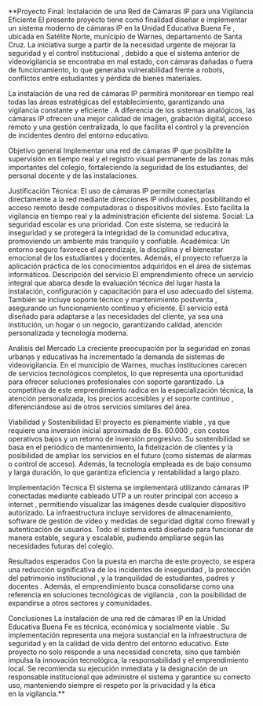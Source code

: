 **Proyecto Final: Instalación de una Red de Cámaras IP para una Vigilancia Eficiente
El presente proyecto tiene como finalidad diseñar e implementar un sistema moderno de cámaras IP en la Unidad Educativa Buena Fe , ubicada en Satélite Norte, municipio de Warnes, departamento de Santa Cruz. La iniciativa surge a partir de la necesidad urgente de mejorar la seguridad y el control institucional , debido a que el sistema anterior de videovigilancia se encontraba en mal estado, con cámaras dañadas o fuera de funcionamiento, lo que generaba vulnerabilidad frente a robots, conflictos entre estudiantes y pérdida de bienes materiales.

La instalación de una red de cámaras IP permitirá monitorear en tiempo real todas las áreas estratégicas del establecimiento, garantizando una vigilancia constante y eficiente . A diferencia de los sistemas analógicos, las cámaras IP ofrecen una mejor calidad de imagen, grabación digital, acceso remoto y una gestión centralizada, lo que facilita el control y la prevención de incidentes dentro del entorno educativo.

Objetivo general
Implementar una red de cámaras IP que posibilite la supervisión en tiempo real y el registro visual permanente de las zonas más importantes del colegio, fortaleciendo la seguridad de los estudiantes, del personal docente y de las instalaciones.

Justificación
Técnica: El uso de cámaras IP permite conectarlas directamente a la red mediante direcciones IP individuales, posibilitando el acceso remoto desde computadoras o dispositivos móviles. Esto facilita la vigilancia en tiempo real y la administración eficiente del sistema.
Social: La seguridad escolar es una prioridad. Con este sistema, se reducirá la inseguridad y se protegerá la integridad de la comunidad educativa, promoviendo un ambiente más tranquilo y confiable.
Académica: Un entorno seguro favorece el aprendizaje, la disciplina y el bienestar emocional de los estudiantes y docentes. Además, el proyecto refuerza la aplicación práctica de los conocimientos adquiridos en el área de sistemas informáticos.
Descripción del servicio
El emprendimiento ofrece un servicio integral que abarca desde la evaluación técnica del lugar hasta la instalación, configuración y capacitación para el uso adecuado del sistema. También se incluye soporte técnico y mantenimiento postventa , asegurando un funcionamiento continuo y eficiente. El servicio está diseñado para adaptarse a las necesidades del cliente, ya sea una institución, un hogar o un negocio, garantizando calidad, atención personalizada y tecnología moderna.

Análisis del Mercado
La creciente preocupación por la seguridad en zonas urbanas y educativas ha incrementado la demanda de sistemas de videovigilancia. En el municipio de Warnes, muchas instituciones carecen de servicios tecnológicos completos, lo que representa una oportunidad para ofrecer soluciones profesionales con soporte garantizado. La competitiva de este emprendimiento radica en la especialización técnica, la atención personalizada, los precios accesibles y el soporte continuo , diferenciándose así de otros servicios similares del área.

Viabilidad y Sostenibilidad
El proyecto es plenamente viable , ya que requiere una inversión inicial aproximada de Bs. 60.000 , con costos operativos bajos y un retorno de inversión progresivo. Su sostenibilidad se basa en el periódico de mantenimiento, la fidelización de clientes y la posibilidad de ampliar los servicios en el futuro (como sistemas de alarmas o control de acceso). Además, la tecnología empleada es de bajo consumo y larga duración, lo que garantiza eficiencia y rentabilidad a largo plazo.

Implementación Técnica
El sistema se implementará utilizando cámaras IP conectadas mediante cableado UTP a un router principal con acceso a internet , permitiendo visualizar las imágenes desde cualquier dispositivo autorizado. La infraestructura incluye servidores de almacenamiento, software de gestión de vídeo y medidas de seguridad digital como firewall y autenticación de usuarios. Todo el sistema está diseñado para funcionar de manera estable, segura y escalable, pudiendo ampliarse según las necesidades futuras del colegio.

Resultados esperados
Con la puesta en marcha de este proyecto, se espera una reducción significativa de los incidentes de inseguridad , la protección del patrimonio institucional , y la tranquilidad de estudiantes, padres y docentes . Además, el emprendimiento busca consolidarse como una referencia en soluciones tecnológicas de vigilancia , con la posibilidad de expandirse a otros sectores y comunidades.

Conclusiones
La instalación de una red de cámaras IP en la Unidad Educativa Buena Fe es técnica, económica y socialmente viable . Su implementación representa una mejora sustancial en la infraestructura de seguridad y en la calidad de vida dentro del entorno educativo. Este proyecto no solo responde a una necesidad concreta, sino que también impulsa la innovación tecnológica, la responsabilidad y el emprendimiento local. Se recomienda su ejecución inmediata y la designación de un responsable institucional que administre el sistema y garantice su correcto uso, manteniendo siempre el respeto por la privacidad y la ética en la vigilancia.**
